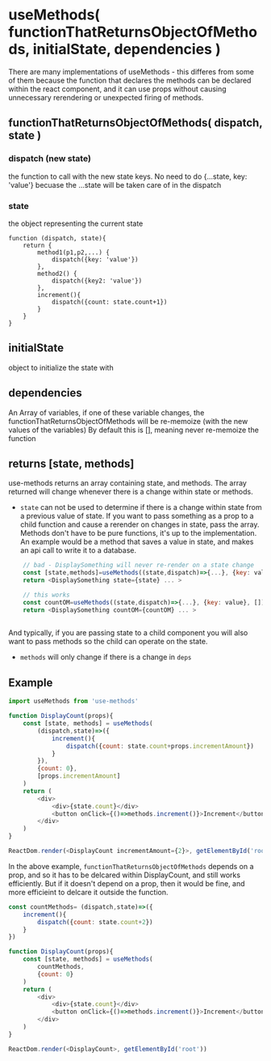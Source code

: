 # useMethods( functionThatReturnsObjectOfMethods, initialState, dependencies )

There are many implementations of useMethods - this differes from some of them because 
the function that declares the methods can be declared within the react component, and it can use props without
causing unnecessary rerendering or unexpected firing of methods.

## functionThatReturnsObjectOfMethods( dispatch, state )
### dispatch (new state)
the function to call with the new state keys.  No need to do {...state, key: 'value'} becuase the ...state will be taken care of in the dispatch
### state
the object representing the current state
```
function (dispatch, state){
    return {
        method1(p1,p2,...) { 
            dispatch({key: 'value'})
        },
        method2() {
            dispatch({key2: 'value'})
        },
        increment(){
            dispatch({count: state.count+1})
        }
    }
}
```
## initialState
object to initialize the state with

## dependencies
An Array of variables, if one of these variable changes, the functionThatReturnsObjectOfMethods will be re-memoize (with the new values of the variables)
By default this is [], meaning never re-memoize the function

## returns [state, methods]
use-methods returns an array containing state, and methods. The array returned will change whenever there is a change within state or methods. 

- `state`  can not be used to determine if there is a change within state from a previous value of state. If you want to pass something as a prop to a child function and cause a rerender on changes in state, pass the array.  Methods don't have to be pure functions, it's up to the implementation. An example would be a method that saves a value in state, and makes an api call to write it to a database. 

```js
    // bad - DisplaySomething will never re-render on a state change
    const [state,methods]=useMethods((state,dispatch)=>{...}, {key: value}, [])
    return <DisplaySomething state={state} ... >
```
```js
    // this works
    const countOM=useMethods((state,dispatch)=>{...}, {key: value}, [])
    return <DisplaySomething countOM={countOM} ... >
    
```
And typically, if you are passing state to a child component you will also want to pass methods so the child can operate on the state.

- `methods` will only change if there is a change in `deps`

## Example
```js
import useMethods from 'use-methods'

function DisplayCount(props){
    const [state, methods] = useMethods(
        (dispatch,state)=>({
            increment(){
                dispatch({count: state.count+props.incrementAmount})
            }
        }), 
        {count: 0}, 
        [props.incrementAmount]
    )
    return (
        <div>
            <div>{state.count}</div>
            <button onClick={()=>methods.increment()}>Increment</button>
        </div>
    )
}

ReactDom.render(<DisplayCount incrementAmount={2}>, getElementById('root'))
```
In the above example, `functionThatReturnsObjectOfMethods` depends on a prop, and so it has to be delcared within DisplayCount, and still works efficiently. But if it doesn't depend on a prop, then it would be fine, and more efficieint to delcare it outside the function.

```js
const countMethods= (dispatch,state)=>({
    increment(){
        dispatch({count: state.count+2})
    }
})

function DisplayCount(props){
    const [state, methods] = useMethods(
        countMethods,
        {count: 0}
    )
    return (
        <div>
            <div>{state.count}</div>
            <button onClick={()=>methods.increment()}>Increment</button>
        </div>
    )
}

ReactDom.render(<DisplayCount>, getElementById('root'))
```
